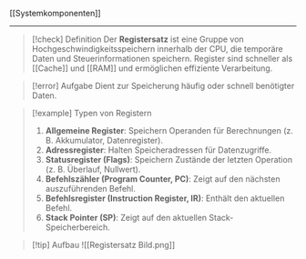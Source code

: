 [[Systemkomponenten]]

---

> [!check] Definition
> Der **Registersatz** ist eine Gruppe von Hochgeschwindigkeitsspeichern innerhalb der CPU, die temporäre Daten und Steuerinformationen speichern.
> Register sind schneller als [[Cache]] und [[RAM]] und ermöglichen effiziente Verarbeitung.

> [!error] Aufgabe
> Dient zur Speicherung häufig oder schnell benötigter Daten.

> [!example] Typen von Registern
> 1. **Allgemeine Register**: Speichern Operanden für Berechnungen (z. B. Akkumulator, Datenregister).
> 2. **Adressregister**: Halten Speicheradressen für Datenzugriffe.
> 3. **Statusregister (Flags)**: Speichern Zustände der letzten Operation (z. B. Überlauf, Nullwert).
> 4. **Befehlszähler (Program Counter, PC)**: Zeigt auf den nächsten auszuführenden Befehl.
> 5. **Befehlsregister (Instruction Register, IR)**: Enthält den aktuellen Befehl.
> 6. **Stack Pointer (SP)**: Zeigt auf den aktuellen Stack-Speicherbereich.

> [!tip] Aufbau
> ![[Registersatz Bild.png]]
